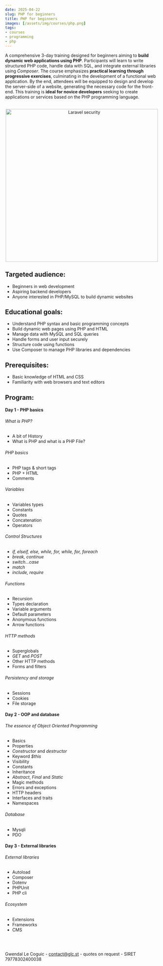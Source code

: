 ```yaml
---
date: 2025-04-22
slug: PHP for beginners
title: PHP for beginners
images: [/assets/img/courses/php.png]
tags:
- courses
- programming
- php
---
```


A comprehensive 3-day training designed for beginners aiming to __build dynamic web applications using PHP__.
Participants will learn to write structured PHP code, handle data with SQL, and integrate external libraries using _Composer_.
The course emphasizes __practical learning through progressive exercises__, culminating in the development of a functional web application.
By the end, attendees will be equipped to design and develop the server-side of a website, generating the necessary code for the front-end.
This training is __ideal for novice developers__ seeking to create applications or services based on the PHP programming language. 
<!--more-->

<br>
<center>
    <img src="/assets/img/courses/php.png" alt="Laravel security" width="500" />
</center>


## Targeted audience:

- Beginners in web development
- Aspiring backend developers
- Anyone interested in PHP/MySQL to build dynamic websites


## Educational goals:
- Understand PHP syntax and basic programming concepts
- Build dynamic web pages using PHP and HTML
- Manage data with MySQL and SQL queries
- Handle forms and user input securely
- Structure code using functions
- Use Composer to manage PHP libraries and dependencies


## Prerequisites:
- Basic knowledge of HTML and CSS
- Familiarity with web browsers and text editors


## Program:
#### Day 1 - PHP basics
###### What is PHP?
- A bit of History
- What is PHP and what is a PHP File?

###### PHP basics
- PHP tags & short tags
- PHP + HTML
- Comments

###### Variables
- Variables types
- Constants
- Quotes
- Concatenation
- Operators

###### Control Structures
- _if, elseif, else, while, for, while, for, foreach_
- _break, continue_
- _switch...case_
- _match_
- _include, require_

###### Functions
- Recursion
- Types declaration
- Variable arguments
- Default parameters
- Anonymous functions
- Arrow functions

###### HTTP methods
- Superglobals
- _GET_ and _POST_
- Other HTTP methods
- Forms and filters

###### Persistency and storage
- Sessions
- Cookies
- File storage

#### Day 2 - OOP and database
###### The essence of Object Oriented Programming
- Basics
- Properties
- _Constructor_ and _destructor_
- Keyword _$this_
- Visibility
- Constants
- Inheritance
- _Abstract_, _Final_ and _Static_
- Magic methods
- Errors and exceptions
- HTTP headers
- Interfaces and traits
- Namespaces

###### Database
- Mysqli
- PDO

#### Day 3 - External libraries
###### External libraries
- Autoload
- Composer
- Dotenv
- PHPUnit
- PHP cli

###### Ecosystem
- Extensions
- Frameworks
- CMS

<br><br>

Gwendal Le Coguic - <a href="mailto:contact@glc.st" target="_blank">contact@glc.st</a> - quotes on request - SIRET 79778302400038
